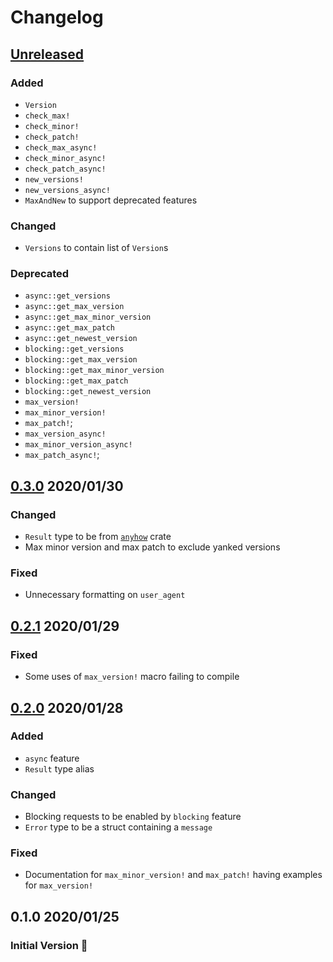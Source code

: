 # Changelog

## [Unreleased](https://github.com/spenserblack/check-latest-rs/compare/v0.3.0...master)
### Added
- `Version`
- `check_max!`
- `check_minor!`
- `check_patch!`
- `check_max_async!`
- `check_minor_async!`
- `check_patch_async!`
- `new_versions!`
- `new_versions_async!`
- `MaxAndNew` to support deprecated features

### Changed
- `Versions` to contain list of `Version`s

### Deprecated
- `async::get_versions`
- `async::get_max_version`
- `async::get_max_minor_version`
- `async::get_max_patch`
- `async::get_newest_version`
- `blocking::get_versions`
- `blocking::get_max_version`
- `blocking::get_max_minor_version`
- `blocking::get_max_patch`
- `blocking::get_newest_version`
- `max_version!`
- `max_minor_version!`
- `max_patch!`;
- `max_version_async!`
- `max_minor_version_async!`
- `max_patch_async!`;

## [0.3.0] 2020/01/30
### Changed
- `Result` type to be from [`anyhow`](https://crates.io/crates/anyhow) crate
- Max minor version and max patch to exclude yanked versions

### Fixed
- Unnecessary formatting on `user_agent`

## [0.2.1] 2020/01/29
### Fixed
- Some uses of `max_version!` macro failing to compile

## [0.2.0] 2020/01/28
### Added
- `async` feature
- `Result` type alias

### Changed
- Blocking requests to be enabled by `blocking` feature
- `Error` type to be a struct containing a `message`

### Fixed
- Documentation for `max_minor_version!` and `max_patch!` having examples for `max_version!`

## 0.1.0 2020/01/25
### Initial Version :tada:

[0.3.0]: https://github.com/spenserblack/check-latest-rs/compare/v0.2.1...v0.3.0
[0.2.1]: https://github.com/spenserblack/check-latest-rs/compare/v0.2.0...v0.2.1
[0.2.0]: https://github.com/spenserblack/check-latest-rs/compare/v0.1.0...v0.2.0

